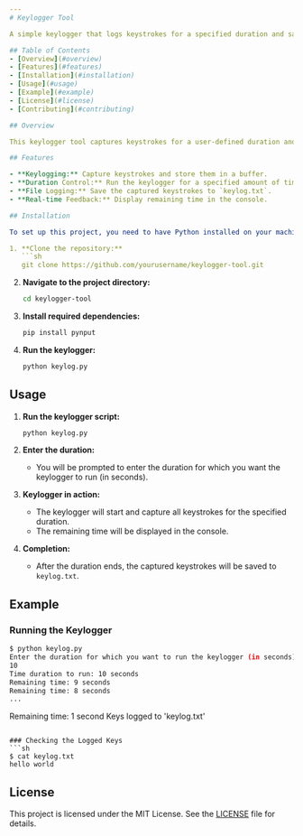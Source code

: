 ```yaml
---
# Keylogger Tool

A simple keylogger that logs keystrokes for a specified duration and saves them to a file.

## Table of Contents
- [Overview](#overview)
- [Features](#features)
- [Installation](#installation)
- [Usage](#usage)
- [Example](#example)
- [License](#license)
- [Contributing](#contributing)

## Overview

This keylogger tool captures keystrokes for a user-defined duration and saves the logged keys to a file named `keylog.txt`. It uses the `pynput` library to listen for keyboard events.

## Features

- **Keylogging:** Capture keystrokes and store them in a buffer.
- **Duration Control:** Run the keylogger for a specified amount of time.
- **File Logging:** Save the captured keystrokes to `keylog.txt`.
- **Real-time Feedback:** Display remaining time in the console.

## Installation

To set up this project, you need to have Python installed on your machine. Follow the steps below:

1. **Clone the repository:**
   ```sh
   git clone https://github.com/yourusername/keylogger-tool.git
   ```
   
2. **Navigate to the project directory:**
   ```sh
   cd keylogger-tool
   ```

3. **Install required dependencies:**
   ```sh
   pip install pynput
   ```

4. **Run the keylogger:**
   ```sh
   python keylog.py
   ```

## Usage

1. **Run the keylogger script:**
   ```sh
   python keylog.py
   ```

2. **Enter the duration:**
   - You will be prompted to enter the duration for which you want the keylogger to run (in seconds).

3. **Keylogger in action:**
   - The keylogger will start and capture all keystrokes for the specified duration.
   - The remaining time will be displayed in the console.

4. **Completion:**
   - After the duration ends, the captured keystrokes will be saved to `keylog.txt`.

## Example

### Running the Keylogger
```sh
$ python keylog.py
Enter the duration for which you want to run the keylogger (in seconds):
10
Time duration to run: 10 seconds
Remaining time: 9 seconds
Remaining time: 8 seconds
...
```

Remaining time: 1 second
Keys logged to 'keylog.txt'
```

### Checking the Logged Keys
```sh
$ cat keylog.txt
hello world
```

## License

This project is licensed under the MIT License. See the [LICENSE](LICENSE) file for details.
